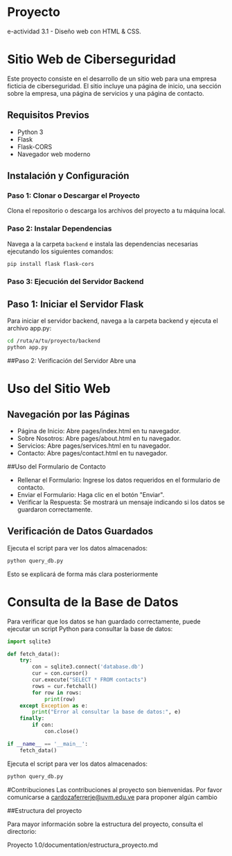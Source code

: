 # Proyecto
 e-actividad 3.1 - Diseño web con HTML & CSS.

# Sitio Web de Ciberseguridad

Este proyecto consiste en el desarrollo de un sitio web para una empresa ficticia de ciberseguridad. El sitio incluye una página de inicio, una sección sobre la empresa, una página de servicios y una página de contacto.

## Requisitos Previos

- Python 3
- Flask
- Flask-CORS
- Navegador web moderno

## Instalación y Configuración

### Paso 1: Clonar o Descargar el Proyecto

Clona el repositorio o descarga los archivos del proyecto a tu máquina local.

### Paso 2: Instalar Dependencias

Navega a la carpeta `backend` e instala las dependencias necesarias ejecutando los siguientes comandos:

```bash
pip install flask flask-cors
```

### Paso 3: Ejecución del Servidor Backend

## Paso 1: Iniciar el Servidor Flask
Para iniciar el servidor backend, navega a la carpeta backend y ejecuta el archivo app.py:

```bash
cd /ruta/a/tu/proyecto/backend
python app.py
```

##Paso 2: Verificación del Servidor
Abre una
# Uso del Sitio Web

## Navegación por las Páginas

- Página de Inicio: Abre pages/index.html en tu navegador.
- Sobre Nosotros: Abre pages/about.html en tu navegador.
- Servicios: Abre pages/services.html en tu navegador.
- Contacto: Abre pages/contact.html en tu navegador.

##Uso del Formulario de Contacto

- Rellenar el Formulario: Ingrese los datos requeridos en el formulario de contacto.
- Enviar el Formulario: Haga clic en el botón "Enviar".
- Verificar la Respuesta: Se mostrará un mensaje indicando si los datos se guardaron correctamente.

## Verificación de Datos Guardados

Ejecuta el script para ver los datos almacenados:

```bash
python query_db.py
```

Esto se explicará de forma más clara posteriormente

# Consulta de la Base de Datos
Para verificar que los datos se han guardado correctamente, puede ejecutar un script Python para consultar la base de datos:

```python
import sqlite3

def fetch_data():
    try:
        con = sqlite3.connect('database.db')
        cur = con.cursor()
        cur.execute("SELECT * FROM contacts")
        rows = cur.fetchall()
        for row in rows:
            print(row)
    except Exception as e:
        print("Error al consultar la base de datos:", e)
    finally:
        if con:
            con.close()

if __name__ == '__main__':
    fetch_data()
```

Ejecuta el script para ver los datos almacenados:

```bash
python query_db.py
```

#Contribuciones
Las contribuciones al proyecto son bienvenidas. Por favor comunicarse a cardozaferrerje@uvm.edu.ve para proponer algún cambio

##Estructura del proyecto

Para mayor información sobre la estructura del proyecto, consulta el directorio: 

Proyecto 1.0/documentation/estructura_proyecto.md
